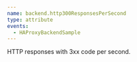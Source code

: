 ```yaml
---
name: backend.http300ResponsesPerSecond
type: attribute
events:
  - HAProxyBackendSample
---
```


HTTP responses with 3xx code per second.